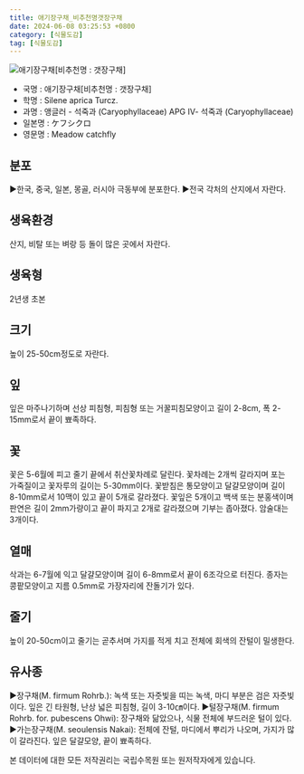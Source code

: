 ```yaml
---
title: 애기장구채_비추천명갯장구채
date: 2024-06-08 03:25:53 +0800
category: [식물도감]
tag: [식물도감]
---
```




![애기장구채[비추천명 : 갯장구채]](/fileUpload/plants/basic/Caryophyllaceae/Silene/9046/1_th2.JPG)
- 국명 : 애기장구채[비추천명 : 갯장구채]
- 학명 : Silene aprica Turcz.
- 과명 : 앵글러 - 석죽과 (Caryophyllaceae) APG Ⅳ- 석죽과 (Caryophyllaceae)
- 일본명 : ケフシクロ
- 영문명 : Meadow catchfly


## 분포
▶한국, 중국, 일본, 몽골, 러시아 극동부에 분포한다.▶전국 각처의 산지에서 자란다.
## 생육환경
산지, 비탈 또는 벼랑 등 돌이 많은 곳에서 자란다.
## 생육형
2년생 초본
## 크기
높이 25-50cm정도로 자란다.
## 잎
잎은 마주나기하며 선상 피침형, 피침형 또는 거꿀피침모양이고 길이 2-8cm, 폭 2-15mm로서 끝이 뾰족하다.
## 꽃
꽃은 5-6월에 피고 줄기 끝에서 취산꽃차례로 달린다. 꽃차례는 2개씩 갈라지며 포는 가죽질이고 꽃자루의 길이는 5-30mm이다. 꽃받침은 통모양이고 달걀모양이며 길이 8-10mm로서 10맥이 있고 끝이 5개로 갈라졌다. 꽃잎은 5개이고 백색 또는 분홍색이며 판연은 길이 2mm가량이고 끝이 파지고 2개로 갈라졌으며 기부는 좁아졌다. 암술대는 3개이다.
## 열매
삭과는 6-7월에 익고 달걀모양이며 길이 6-8mm로서 끝이 6조각으로 터진다. 종자는 콩팥모양이고 지름 0.5mm로 가장자리에 잔돌기가 있다.
## 줄기
높이 20-50cm이고 줄기는 곧추서며 가지를 적게 치고 전체에 회색의 잔털이 밀생한다.
## 유사종
▶장구채(M. firmum Rohrb.): 녹색 또는 자줏빛을 띠는 녹색, 마디 부분은 검은 자줏빛이다. 잎은 긴 타원형, 난상 넓은 피침형, 길이 3-10㎝이다.▶털장구채(M. firmum Rohrb. for. pubescens Ohwi): 장구채와 닮았으나, 식물 전체에 부드러운 털이 있다. ▶가는장구채(M. seoulensis Nakai): 전체에 잔털, 마디에서 뿌리가 나오며, 가지가 많이 갈라진다. 잎은 달걀모양, 끝이 뾰족하다.






본 데이터에 대한 모든 저작권리는 국립수목원 또는 원저작자에게 있습니다.
